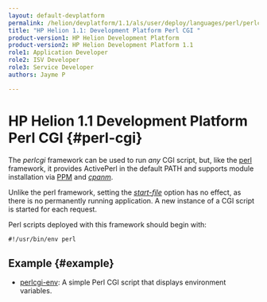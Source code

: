 ```yaml
---
layout: default-devplatform
permalink: /helion/devplatform/1.1/als/user/deploy/languages/perl/perlcgi/
title: "HP Helion 1.1: Development Platform Perl CGI "
product-version1: HP Helion Development Platform
product-version2: HP Helion Development Platform 1.1
role1: Application Developer 
role2: ISV Developer
role3: Service Developer
authors: Jayme P

---
```

<!--PUBLISHED-->

# HP Helion 1.1 Development Platform Perl CGI {#perl-cgi}

The *perlcgi* framework can be used to run *any* CGI script, but, like the [perl](index.html#perl-index) framework, it provides ActivePerl in the default PATH and supports module installation via [PPM](index.html#perl-ppm) and [*cpanm*](index.html#perl-cpanm).

Unlike the perl framework, setting the [*start-file*](/helion/devplatform/1.1/als/user/deploy/manifestyml/#start-file) option
has no effect, as there is no permanently running application. A new
instance of a CGI script is started for each request.

Perl scripts deployed with this framework should begin with:

    #!/usr/bin/env perl

## Example {#example}

-   [perlcgi-env](https://github.com/Stackato-Apps/perlcgi-env): A simple Perl CGI script that displays environment variables.